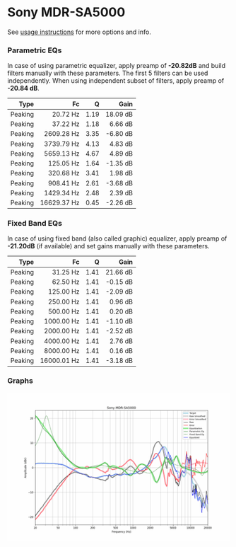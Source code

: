 # Sony MDR-SA5000
See [usage instructions](https://github.com/jaakkopasanen/AutoEq#usage) for more options and info.

### Parametric EQs
In case of using parametric equalizer, apply preamp of **-20.82dB** and build filters manually
with these parameters. The first 5 filters can be used independently.
When using independent subset of filters, apply preamp of **-20.84 dB**.

| Type    | Fc          |    Q | Gain     |
|--------:|------------:|-----:|---------:|
| Peaking | 20.72 Hz    | 1.19 | 18.09 dB |
| Peaking | 37.22 Hz    | 1.18 | 6.66 dB  |
| Peaking | 2609.28 Hz  | 3.35 | -6.80 dB |
| Peaking | 3739.79 Hz  | 4.13 | 4.83 dB  |
| Peaking | 5659.13 Hz  | 4.67 | 4.89 dB  |
| Peaking | 125.05 Hz   | 1.64 | -1.35 dB |
| Peaking | 320.68 Hz   | 3.41 | 1.98 dB  |
| Peaking | 908.41 Hz   | 2.61 | -3.68 dB |
| Peaking | 1429.34 Hz  | 2.48 | 2.39 dB  |
| Peaking | 16629.37 Hz | 0.45 | -2.26 dB |

### Fixed Band EQs
In case of using fixed band (also called graphic) equalizer, apply preamp of **-21.20dB**
(if available) and set gains manually with these parameters.

| Type    | Fc          |    Q | Gain     |
|--------:|------------:|-----:|---------:|
| Peaking | 31.25 Hz    | 1.41 | 21.66 dB |
| Peaking | 62.50 Hz    | 1.41 | -0.15 dB |
| Peaking | 125.00 Hz   | 1.41 | -2.09 dB |
| Peaking | 250.00 Hz   | 1.41 | 0.96 dB  |
| Peaking | 500.00 Hz   | 1.41 | 0.20 dB  |
| Peaking | 1000.00 Hz  | 1.41 | -1.10 dB |
| Peaking | 2000.00 Hz  | 1.41 | -2.52 dB |
| Peaking | 4000.00 Hz  | 1.41 | 2.76 dB  |
| Peaking | 8000.00 Hz  | 1.41 | 0.16 dB  |
| Peaking | 16000.01 Hz | 1.41 | -3.18 dB |

### Graphs
![](./Sony%20MDR-SA5000.png)